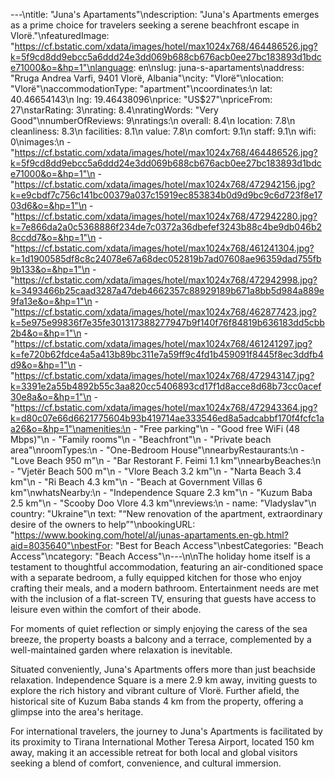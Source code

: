 ---\ntitle: "Juna's Apartaments"\ndescription: "Juna's Apartments emerges as a prime choice for travelers seeking a serene beachfront escape in Vlorë."\nfeaturedImage: "https://cf.bstatic.com/xdata/images/hotel/max1024x768/464486526.jpg?k=5f9cd8dd9ebcc5a6ddd24e3dd069b688cb676acb0ee27bc183893d1bdce71000&o=&hp=1"\nlanguage: en\nslug: juna-s-apartaments\naddress: "Rruga Andrea Varfi, 9401 Vlorë, Albania"\ncity: "Vlorë"\nlocation: "Vlorë"\naccommodationType: "apartment"\ncoordinates:\n  lat: 40.46654143\n  lng: 19.46438096\nprice: "US$27"\npriceFrom: 27\nstarRating: 3\nrating: 8.4\nratingWords: "Very Good"\nnumberOfReviews: 9\nratings:\n  overall: 8.4\n  location: 7.8\n  cleanliness: 8.3\n  facilities: 8.1\n  value: 7.8\n  comfort: 9.1\n  staff: 9.1\n  wifi: 0\nimages:\n  - "https://cf.bstatic.com/xdata/images/hotel/max1024x768/464486526.jpg?k=5f9cd8dd9ebcc5a6ddd24e3dd069b688cb676acb0ee27bc183893d1bdce71000&o=&hp=1"\n  - "https://cf.bstatic.com/xdata/images/hotel/max1024x768/472942156.jpg?k=e9cbdf7c756c141bc00379a037c15919ec853834b0d9d9bc9c6d723f8e1703d6&o=&hp=1"\n  - "https://cf.bstatic.com/xdata/images/hotel/max1024x768/472942280.jpg?k=7e866da2a0c5368886f234de7c0372a36dbefef3243b88c4be9db046b28ccdd7&o=&hp=1"\n  - "https://cf.bstatic.com/xdata/images/hotel/max1024x768/461241304.jpg?k=1d1900585df8c8c24078e67a68dec052819b7ad07608ae96359dad755fb9b133&o=&hp=1"\n  - "https://cf.bstatic.com/xdata/images/hotel/max1024x768/472942998.jpg?k=3493466b25caad3287a47deb4662357c88929189b671a8bb5d984a889e9fa13e&o=&hp=1"\n  - "https://cf.bstatic.com/xdata/images/hotel/max1024x768/462877423.jpg?k=5e975e99836f7e35fe301317388277947b9f140f76f84819b636183dd5cbb2b4&o=&hp=1"\n  - "https://cf.bstatic.com/xdata/images/hotel/max1024x768/461241297.jpg?k=fe720b62fdce4a5a413b89bc311e7a59ff9c4fd1b459091f8445f8ec3ddfb4d9&o=&hp=1"\n  - "https://cf.bstatic.com/xdata/images/hotel/max1024x768/472943147.jpg?k=3391e2a55b4892b55c3aa820cc5406893cd17f1d8acce8d68b73cc0acef30e8a&o=&hp=1"\n  - "https://cf.bstatic.com/xdata/images/hotel/max1024x768/472943364.jpg?k=d80c07e66d6621775604b93b419714ae333546ed8a5adcabbf170f4fcfc1aa26&o=&hp=1"\namenities:\n  - "Free parking"\n  - "Good free WiFi (48 Mbps)"\n  - "Family rooms"\n  - "Beachfront"\n  - "Private beach area"\nroomTypes:\n  - "One-Bedroom House"\nnearbyRestaurants:\n  - "Love Beach 950 m"\n  - "Bar Restorant F. Feimi 1.1 km"\nnearbyBeaches:\n  - "Vjetër Beach 500 m"\n  - "Vlore Beach 3.2 km"\n  - "Narta Beach 3.4 km"\n  - "Ri Beach 4.3 km"\n  - "Beach at Government Villas 6 km"\nwhatsNearby:\n  - "Independence Square 2.3 km"\n  - "Kuzum Baba 2.5 km"\n  - "Scooby Doo Vlore 4.3 km"\nreviews:\n  - name: "Vladyslav"\n    country: "Ukraine"\n    text: "“New renovation of the apartment, extraordinary desire of the owners to help”"\nbookingURL: "https://www.booking.com/hotel/al/junas-apartaments.en-gb.html?aid=8035640"\nbestFor: "Best for Beach Access"\nbestCategories: "Beach Access"\ncategory: "Beach Access"\n---\n\nThe holiday home itself is a testament to thoughtful accommodation, featuring an air-conditioned space with a separate bedroom, a fully equipped kitchen for those who enjoy crafting their meals, and a modern bathroom. Entertainment needs are met with the inclusion of a flat-screen TV, ensuring that guests have access to leisure even within the comfort of their abode.

For moments of quiet reflection or simply enjoying the caress of the sea breeze, the property boasts a balcony and a terrace, complemented by a well-maintained garden where relaxation is inevitable.

Situated conveniently, Juna's Apartments offers more than just beachside relaxation. Independence Square is a mere 2.9 km away, inviting guests to explore the rich history and vibrant culture of Vlorë. Further afield, the historical site of Kuzum Baba stands 4 km from the property, offering a glimpse into the area's heritage.

For international travelers, the journey to Juna's Apartments is facilitated by its proximity to Tirana International Mother Teresa Airport, located 150 km away, making it an accessible retreat for both local and global visitors seeking a blend of comfort, convenience, and cultural immersion.